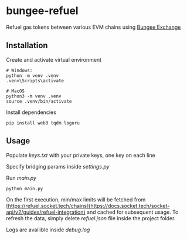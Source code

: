 # bungee-refuel

Refuel gas tokens between various EVM chains using [Bungee Exchange](https://www.bungee.exchange/refuel)

## Installation

Create and activate virtual environment

```
# Windows:
python -m venv .venv
.venv\Scripts\activate
```

```
# MacOS
python3 -m venv .venv
source .venv/bin/activate
```

Install dependencies

```
pip install web3 tqdm loguru
```

## Usage

Populate _keys.txt_ with your private keys, one key on each line

Specify bridging params inside _settings.py_

Run _main.py_

```python
python main.py
```

On the first execution, min/max limits will be fetched from [https://refuel.socket.tech/chains](https://docs.socket.tech/socket-api/v2/guides/refuel-integration) and cached for subsequent usage.
To refresh the data, simply delete _refuel.json_ file inside the project folder.

Logs are availible inside _debug.log_
